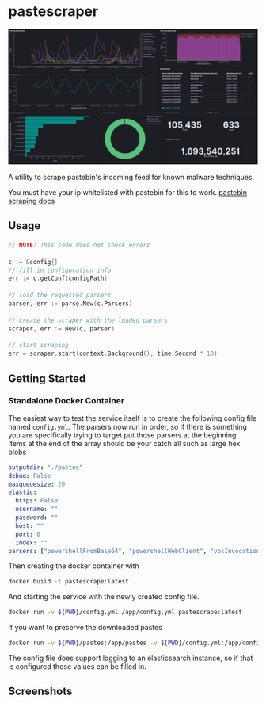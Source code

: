 # pastescraper

![Example Dashboard](screenshots/elk1.png)

A utility to scrape pastebin's incoming feed for known malware techniques.

You must have your ip whitelisted with pastebin for this to work.
[pastebin scraping docs](https://pastebin.com/doc_scraping_api)

## Usage

```go
// NOTE: This code does not check errors

c := &config{}
// fill in configuration info
err := c.getConf(configPath)

// load the requested parsers
parser, err := parse.New(c.Parsers)

// create the scraper with the loaded parsers
scraper, err := New(c, parser)

// start scraping
err = scraper.start(context.Background(), time.Second * 10)
```
## Getting Started

### Standalone Docker Container
The easiest way to test the service itself is to create the following config file named `config.yml`. The parsers now run in order, so if there is something you are specifically trying to target put those parsers at the beginning. Items at the end of the array should be your catch all such as large hex blobs

```yaml
outputdir: "./pastes"
debug: False
maxqueuesize: 20
elastic:
  https: False
  username: ""
  password: ""
  host: ""
  port: 0
  index: ""
parsers: ["powershellFromBase64", "powershellWebClient", "vbsInvocation", "powershellScript", "powershellKeyword", "pythonSyscall", "bashHeader", "base64MZHeader", "base64ELFHeader", "rawMZHeader", "rawMachOHeader", "reverseBase64MZHeader", "reverseBase64ELFHeader", "largeHexBlob", "base64HighEntropy"]
```

Then creating the docker container with
```bash
docker build -t pastescrape:latest .
```

And starting the service with the newly created config file.

```bash
docker run -v ${PWD}/config.yml:/app/config.yml pastescrape:latest
```

If you want to preserve the downloaded pastes

```bash
docker run -v ${PWD}/pastes:/app/pastes -v ${PWD}/config.yml:/app/config.yml pastescrape:latest
```

The config file does support logging to an elasticsearch instance, so if that is configured those values can be filled in.

## Screenshots

